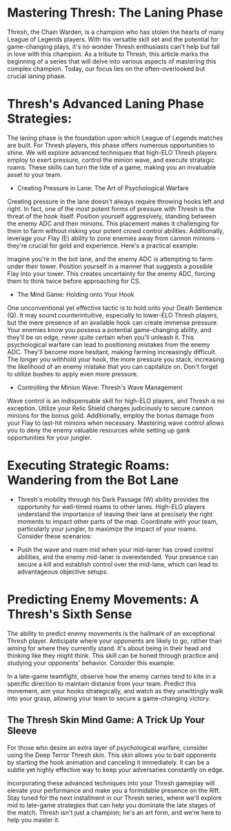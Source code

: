# Mastering Thresh: The Laning Phase

Thresh, the Chain Warden, is a champion who has stolen the hearts of many League of Legends players. With his versatile skill set and the potential for game-changing plays, it's no wonder Thresh enthusiasts can't help but fall in love with this champion. As a tribute to Thresh, this article marks the beginning of a series that will delve into various aspects of mastering this complex champion. Today, our focus lies on the often-overlooked but crucial laning phase.

# Thresh's Advanced Laning Phase Strategies:

The laning phase is the foundation upon which League of Legends matches are built. For Thresh players, this phase offers numerous opportunities to shine. We will explore advanced techniques that high-ELO Thresh players employ to exert pressure, control the minion wave, and execute strategic roams. These skills can turn the tide of a game, making you an invaluable asset to your team.

- Creating Pressure in Lane: The Art of Psychological Warfare

Creating pressure in the lane doesn't always require throwing hooks left and right. In fact, one of the most potent forms of pressure with Thresh is the threat of the hook itself. Position yourself aggressively, standing between the enemy ADC and their minions. This placement makes it challenging for them to farm without risking your potent crowd control abilities. Additionally, leverage your Flay (E) ability to zone enemies away from cannon minions - they're crucial for gold and experience. Here's a practical example:

Imagine you're in the bot lane, and the enemy ADC is attempting to farm under their tower. Position yourself in a manner that suggests a possible Flay into your tower. This creates uncertainty for the enemy ADC, forcing them to think twice before approaching for CS.

- The Mind Game: Holding onto Your Hook

One unconventional yet effective tactic is to hold onto your Death Sentence (Q). It may sound counterintuitive, especially to lower-ELO Thresh players, but the mere presence of an available hook can create immense pressure. Your enemies know you possess a potential game-changing ability, and they'll be on edge, never quite certain when you'll unleash it. This psychological warfare can lead to positioning mistakes from the enemy ADC. They'll become more hesitant, making farming increasingly difficult. The longer you withhold your hook, the more pressure you stack, increasing the likelihood of an enemy mistake that you can capitalize on. Don't forget to utilize bushes to apply even more pressure.

- Controlling the Minion Wave: Thresh's Wave Management

Wave control is an indispensable skill for high-ELO players, and Thresh is no exception. Utilize your Relic Shield charges judiciously to secure cannon minions for the bonus gold. Additionally, employ the bonus damage from your Flay to last-hit minions when necessary. Mastering wave control allows you to deny the enemy valuable resources while setting up gank opportunities for your jungler.

# Executing Strategic Roams: Wandering from the Bot Lane

- Thresh's mobility through his Dark Passage (W) ability provides the opportunity for well-timed roams to other lanes. High-ELO players understand the importance of leaving their lane at precisely the right moments to impact other parts of the map. Coordinate with your team, particularly your jungler, to maximize the impact of your roams. Consider these scenarios:

- Push the wave and roam mid when your mid-laner has crowd control abilities, and the enemy mid-laner is overextended. Your presence can secure a kill and establish control over the mid-lane, which can lead to advantageous objective setups.


# Predicting Enemy Movements: A Thresh's Sixth Sense

The ability to predict enemy movements is the hallmark of an exceptional Thresh player. Anticipate where your opponents are likely to go, rather than aiming for where they currently stand. It's about being in their head and thinking like they might think. This skill can be honed through practice and studying your opponents' behavior. Consider this example:

In a late-game teamfight, observe how the enemy carries tend to kite in a specific direction to maintain distance from your team. Predict this movement, aim your hooks strategically, and watch as they unwittingly walk into your grasp, allowing your team to secure a game-changing victory.

## **The Thresh Skin Mind Game: A Trick Up Your Sleeve**

For those who desire an extra layer of psychological warfare, consider using the Deep Terror Thresh skin. This skin allows you to bait opponents by starting the hook animation and canceling it immediately. It can be a subtle yet highly effective way to keep your adversaries constantly on edge.

Incorporating these advanced techniques into your Thresh gameplay will elevate your performance and make you a formidable presence on the Rift. Stay tuned for the next installment in our Thresh series, where we'll explore mid to late-game strategies that can help you dominate the late stages of the match. Thresh isn't just a champion; he's an art form, and we're here to help you master it.

